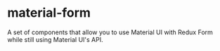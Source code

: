 # material-form
A set of components that allow you to use Material UI with Redux Form while still using Material UI's API.
